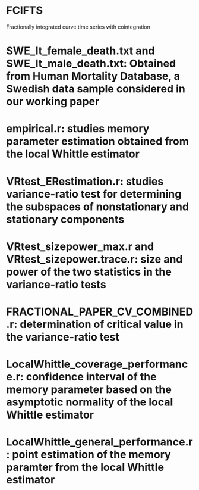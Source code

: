 # FCIFTS
Fractionally integrated curve time series with cointegration

# SWE_lt_female_death.txt and SWE_lt_male_death.txt: Obtained from Human Mortality Database, a Swedish data sample considered in our working paper
# empirical.r: studies memory parameter estimation obtained from the local Whittle estimator
# VRtest_ERestimation.r: studies variance-ratio test for determining the subspaces of nonstationary and stationary components
# VRtest_sizepower_max.r and VRtest_sizepower.trace.r: size and power of the two statistics in the variance-ratio tests
# FRACTIONAL_PAPER_CV_COMBINED.r: determination of critical value in the variance-ratio test
# LocalWhittle_coverage_performance.r: confidence interval of the memory parameter based on the asymptotic normality of the local Whittle estimator
# LocalWhittle_general_performance.r: point estimation of the memory paramter from the local Whittle estimator
